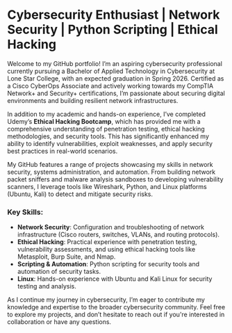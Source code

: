# Cybersecurity Enthusiast | Network Security | Python Scripting | Ethical Hacking

Welcome to my GitHub portfolio! I’m an aspiring cybersecurity professional currently pursuing a Bachelor of Applied Technology in Cybersecurity at Lone Star College, with an expected graduation in Spring 2026. Certified as a Cisco CyberOps Associate and actively working towards my CompTIA Network+ and Security+ certifications, I’m passionate about securing digital environments and building resilient network infrastructures.

In addition to my academic and hands-on experience, I’ve completed Udemy’s **Ethical Hacking Bootcamp**, which has provided me with a comprehensive understanding of penetration testing, ethical hacking methodologies, and security tools. This has significantly enhanced my ability to identify vulnerabilities, exploit weaknesses, and apply security best practices in real-world scenarios.

My GitHub features a range of projects showcasing my skills in network security, systems administration, and automation. From building network packet sniffers and malware analysis sandboxes to developing vulnerability scanners, I leverage tools like Wireshark, Python, and Linux platforms (Ubuntu, Kali) to detect and mitigate security risks.

### Key Skills:
- **Network Security**: Configuration and troubleshooting of network infrastructure (Cisco routers, switches, VLANs, and routing protocols).
- **Ethical Hacking**: Practical experience with penetration testing, vulnerability assessments, and using ethical hacking tools like Metasploit, Burp Suite, and Nmap.
- **Scripting & Automation**: Python scripting for security tools and automation of security tasks.
- **Linux**: Hands-on experience with Ubuntu and Kali Linux for security testing and analysis.

As I continue my journey in cybersecurity, I’m eager to contribute my knowledge and expertise to the broader cybersecurity community. Feel free to explore my projects, and don’t hesitate to reach out if you're interested in collaboration or have any questions.

